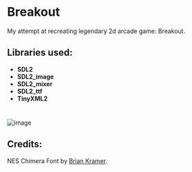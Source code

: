 # Breakout

My attempt at recreating legendary 2d arcade game: Breakout.

## Libraries used:
- **SDL2**       
- **SDL2_image** 
- **SDL2_mixer** 
- **SDL2_ttf**   
- **TinyXML2**

#

![image](https://github.com/AnteDev00/Breakout/assets/151842550/69da578f-a48b-47d1-85f6-77c5021122ad)

## Credits:
NES Chimera Font by [Brian Kramer](https://www.pkeod.com/).
